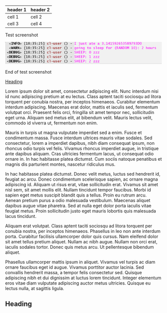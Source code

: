  header 1 | header 2 
 ---------|--------- 
 cell 1   | cell 2   
 cell 3   | cell 4   

Test screenshot

![screenhot](./images/test.png)

End of test screenshot

[Heading](#heading)

Lorem ipsum dolor sit amet, consectetur adipiscing elit. Nunc interdum nisi id nunc adipiscing pretium at eu lectus. Class aptent taciti sociosqu ad litora torquent per conubia nostra, per inceptos himenaeos. Curabitur elementum interdum adipiscing. Maecenas erat dolor, mattis et iaculis sed, fermentum volutpat orci. Praesent felis orci, fringilla sit amet tempor nec, sollicitudin eget urna. Aliquam sed metus elit, at bibendum velit. Mauris lectus velit, commodo id viverra ut, fermentum non enim.

Mauris in turpis ut magna vulputate imperdiet sed a enim. Fusce et condimentum massa. Fusce interdum ultrices mauris vitae sodales. Sed consectetur, lorem a imperdiet dapibus, nibh diam consequat ipsum, non rhoncus odio turpis vel felis. Vivamus rhoncus imperdiet augue, in tristique ante dapibus aliquam. Cras ultricies fermentum lacus, ut consequat odio ornare in. In hac habitasse platea dictumst. Cum sociis natoque penatibus et magnis dis parturient montes, nascetur ridiculus mus.

In hac habitasse platea dictumst. Donec velit metus, luctus sed hendrerit id, feugiat ac arcu. Donec condimentum scelerisque sapien, ac ornare magna adipiscing id. Aliquam ut risus erat, vitae sollicitudin erat. Vivamus sit amet nisl sem, sit amet mollis elit. Nullam tincidunt tempor faucibus. Morbi id sapien eget metus suscipit blandit quis a tellus. Proin eu rutrum arcu. Aenean pretium purus a odio malesuada vestibulum. Maecenas aliquet dapibus augue vitae pharetra. Sed at nulla eget dolor porta iaculis vitae feugiat metus. Proin sollicitudin justo eget mauris lobortis quis malesuada lacus tincidunt.

Aliquam erat volutpat. Class aptent taciti sociosqu ad litora torquent per conubia nostra, per inceptos himenaeos. Phasellus in leo non ante interdum porta. Curabitur facilisis ullamcorper dolor quis cursus. Nam eleifend dolor sit amet tellus pretium aliquet. Nullam ac nibh augue. Nullam non orci erat, iaculis sodales tortor. Donec quis metus arcu. Ut pellentesque bibendum aliquet.

Phasellus ullamcorper mattis ipsum in aliquet. Vivamus vel turpis ac diam ornare faucibus eget id augue. Vivamus porttitor auctor lacinia. Sed convallis hendrerit massa, a tempor felis consectetur sed. Quisque adipiscing nibh et dui dignissim at luctus lorem tincidunt. Integer elementum eros vitae diam vulputate adipiscing auctor metus ultricies. Quisque eu lectus nulla, at sagittis ligula.

## Heading


